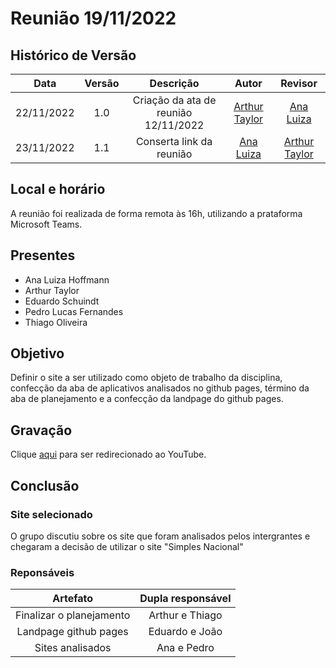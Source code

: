# Reunião 19/11/2022 

## Histórico de Versão

|Data|Versão|Descrição|Autor|Revisor|
| :----------: | :------: | :-----------: | :---------: |:---------: |
|22/11/2022|1.0|Criação da ata de reunião 12/11/2022| [Arthur Taylor](https://github.com/Eruel6)| [Ana Luiza](https://github.com/AnHoff) |
|23/11/2022|1.1|Conserta link da reunião| [Ana Luiza](https://github.com/AnHoff) | [Arthur Taylor](https://github.com/Eruel6)| 


## Local e horário

A reunião foi realizada de forma remota às 16h, utilizando a prataforma Microsoft Teams.

## Presentes

- Ana Luiza Hoffmann
- Arthur Taylor
- Eduardo Schuindt
- Pedro Lucas Fernandes
- Thiago Oliveira

## Objetivo

Definir o site a ser utilizado como objeto de trabalho da disciplina, confecção da aba de aplicativos analisados no github pages, término da aba de planejamento e a confecção da landpage do github pages.

## Gravação
Clique [aqui](https://youtu.be/XOIeLpFNc-w) para ser redirecionado ao YouTube.

## Conclusão

### Site selecionado

O grupo discutiu sobre os site que foram analisados pelos intergrantes e chegaram a decisão de utilizar o site "Simples Nacional"

### Reponsáveis 

| Artefato | Dupla responsável |
| :-: | :-: |
| Finalizar o planejamento | Arthur e Thiago |
| Landpage github pages | Eduardo e João|
| Sites analisados | Ana e Pedro |
